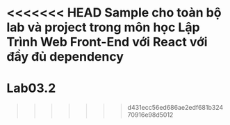 <<<<<<< HEAD
Sample cho toàn bộ lab và project trong môn học Lập Trình Web Front-End với React với đầy đủ dependency
=======
# Lab03.2
>>>>>>> d431ecc56ed686ae2edf681b32470916e98d5012
